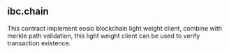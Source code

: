 ibc.chain
-----------

This contract implement eosio blockchain light weight client, combine with merkle path validation,
this light weight client can be used to verify transaction existence.








